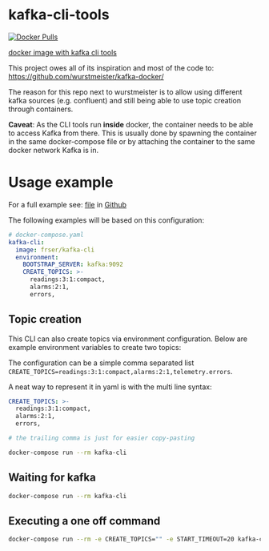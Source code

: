 # kafka-cli-tools

[![Docker Pulls](https://img.shields.io/docker/pulls/frser/kafka-cli.svg)](https://hub.docker.com/r/frser/kafka-cli/)

[docker image with kafka cli tools](https://hub.docker.com/r/frser/kafka-cli/)

This project owes all of its inspiration and most of the code to:
https://github.com/wurstmeister/kafka-docker/

The reason for this repo next to wurstmeister is to allow using different kafka sources (e.g.
confluent) and still being able to use topic creation through containers.

**Caveat**: As the CLI tools run **inside** docker, the container needs to be able to access
Kafka from there. This is usually done by spawning the container in the same docker-compose file
or by attaching the container to the same docker network Kafka is in.

# Usage example

For a full example see: [file](docker-compose.yaml) in [Github](https://github.com/fr-ser/kafka-cli-tools)

The following examples will be based on this configuration:

```yaml
# docker-compose.yaml
kafka-cli:
  image: frser/kafka-cli
  environment:
    BOOTSTRAP_SERVER: kafka:9092
    CREATE_TOPICS: >-
      readings:3:1:compact,
      alarms:2:1,
      errors,
```

## Topic creation

This CLI can also create topics via environment configuration. Below are example environment
variables to create two topics:

The configuration can be a simple comma separated list
`CREATE_TOPICS=readings:3:1:compact,alarms:2:1,telemetry.errors`.

A neat way to represent it in yaml is with the multi line syntax:

```yaml
CREATE_TOPICS: >-
  readings:3:1:compact,
  alarms:2:1,
  errors,

# the trailing comma is just for easier copy-pasting
```

```sh
docker-compose run --rm kafka-cli
```

## Waiting for kafka

```sh
docker-compose run --rm kafka-cli
```

## Executing a one off command

```sh
docker-compose run --rm -e CREATE_TOPICS="" -e START_TIMEOUT=20 kafka-cli kafka-topics.sh --list --bootstrap-server kafka:9092
```
